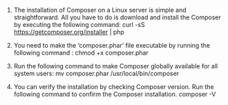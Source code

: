1) The installation of Composer on a Linux server is simple and straightforward. All you have to do is download and install the Composer by executing the following command:
curl -sS https://getcomposer.org/installer | php

2) You need to make the ‘composer.phar’ file executable by running the following command :
chmod +x composer.phar

3) Run the following command to make Composer globally available for all system users:
mv composer.phar /usr/local/bin/composer

4) You can verify the installation by checking Composer version. Run the following command to confirm the Composer installation.
composer -V
